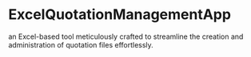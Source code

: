 # ExcelQuotationManagementApp
an Excel-based tool meticulously crafted to streamline the creation and administration of quotation files effortlessly. 
